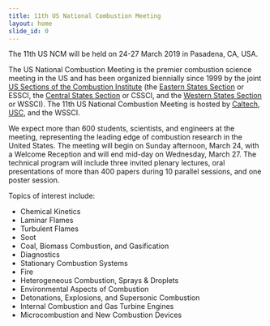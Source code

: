 ```yaml
---
title: 11th US National Combustion Meeting
layout: home
slide_id: 0
---
```


<p class="lead">
The 11th US NCM will be held on 24-27 March 2019 in Pasadena, CA, USA.
</p>

The US National Combustion Meeting is the premier combustion science meeting in the US and has been organized biennially since 1999 by the joint [US Sections of the Combustion Institute](https://www.ussci.org) (the [Eastern States Section](https://essci.engr.uconn.edu/) or ESSCI, the [Central States Section](https://www.cssci.org) or CSSCI, and the [Western States Section](https://www.wssci.us) or WSSCI). The 11th US National Combustion Meeting is hosted by [Caltech](https://www.caltech.edu), [USC](https://www.usc.edu), and the WSSCI.

We expect more than 600 students, scientists, and engineers at the meeting, representing the leading edge of combustion research in the United States. The meeting will begin on Sunday afternoon, March 24, with a Welcome Reception and will end mid-day on Wednesday, March 27. The technical program will include three invited plenary lectures, oral presentations of more than 400 papers during 10 parallel sessions, and one poster session.


Topics of interest include:

 - Chemical Kinetics
 - Laminar Flames
 - Turbulent Flames
 - Soot
 - Coal, Biomass Combustion, and Gasification
 - Diagnostics
 - Stationary Combustion Systems
 - Fire
 - Heterogeneous Combustion, Sprays & Droplets
 - Environmental Aspects of Combustion
 - Detonations, Explosions, and Supersonic Combustion
 - Internal Combustion and Gas Turbine Engines
 - Microcombustion and New Combustion Devices
